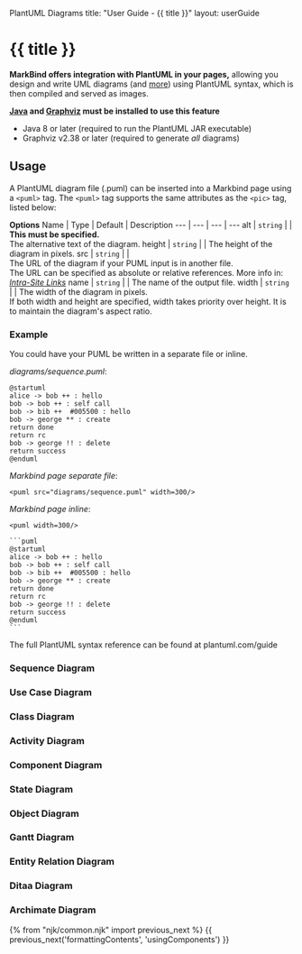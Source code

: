 <variable name="title" id="title">PlantUML Diagrams</variable>
<frontmatter>
  title: "User Guide - {{ title }}"
  layout: userGuide
</frontmatter>


# {{ title }}


<span id="overview" class="lead">

**MarkBind offers integration with PlantUML in your pages,** allowing you design and write UML diagrams (and [more](http://plantuml.com/)) using PlantUML syntax, which is then compiled and served as images.
</span>

<box type="warning">

**[Java](https://www.java.com/en/download/) and 
[Graphviz](https://www.graphviz.org/download/)
must be installed to use this feature**

* Java 8 or later (required to run the PlantUML JAR executable)
* Graphviz v2.38 or later (required to generate _all_ diagrams)

</box>

## Usage

A PlantUML diagram file (.puml) can be inserted into a Markbind page using a `<puml>` tag. The `<puml>` tag supports
the same attributes as the `<pic>` tag, listed below:

****Options****
Name | Type | Default | Description 
--- | --- | --- | ---
alt | `string` | | **This must be specified.**<br>The alternative text of the diagram.
height | `string` | | The height of the diagram in pixels.
src | `string` | | <br>The URL of the diagram if your PUML input is in another file.<br>The URL can be specified as absolute or relative references. More info in: _[Intra-Site Links]({{baseUrl}}/userGuide/formattingContents.html#intraSiteLinks)_
name | `string` | | The name of the output file.
width | `string` | | The width of the diagram in pixels.<br>If both width and height are specified, width takes priority over height. It is to maintain the diagram's aspect ratio.


### Example

You could have your PUML be written in a separate file or inline.

<include src="outputBox.md" boilerplate>
<span id="code">

_diagrams/sequence.puml_:
```
@startuml
alice -> bob ++ : hello
bob -> bob ++ : self call
bob -> bib ++  #005500 : hello
bob -> george ** : create
return done
return rc
bob -> george !! : delete
return success
@enduml
```

_Markbind page separate file_:
```
<puml src="diagrams/sequence.puml" width=300/>
```

_Markbind page inline_:
`````
<puml width=300/>

```puml
@startuml
alice -> bob ++ : hello
bob -> bob ++ : self call
bob -> bib ++  #005500 : hello
bob -> george ** : create
return done
return rc
bob -> george !! : delete
return success
@enduml
```
`````
</span>

<span id="output">
<pic src="diagrams/sequence.png" width="300" />
</span>
</include>

<box type="info">

The full PlantUML syntax reference can be found at plantuml.com/guide
</box>

<panel header="More examples">

### Sequence Diagram
<pic src="diagrams/sequence.png" />

### Use Case Diagram
<pic src="diagrams/usecase.png" />

### Class Diagram
<pic src="diagrams/class.png" />

### Activity Diagram
<pic src="diagrams/activity.png" />

### Component Diagram
<pic src="diagrams/component.png" />

### State Diagram
<pic src="diagrams/state.png" />

### Object Diagram
<pic src="diagrams/object.png" />

### Gantt Diagram
<pic src="diagrams/gantt.png" />

### Entity Relation Diagram
<pic src="diagrams/entityrelation.png" />

### Ditaa Diagram
<pic src="diagrams/ditaa.png" />

### Archimate Diagram
<pic src="diagrams/archimate.png" />

</panel>


{% from "njk/common.njk" import previous_next %}
{{ previous_next('formattingContents', 'usingComponents') }}
